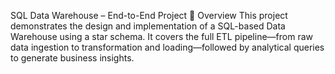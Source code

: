 SQL Data Warehouse – End-to-End Project
📌 Overview
This project demonstrates the design and implementation of a SQL-based Data Warehouse using a star schema. It covers the full ETL pipeline—from raw data ingestion to transformation and loading—followed by analytical queries to generate business insights.
